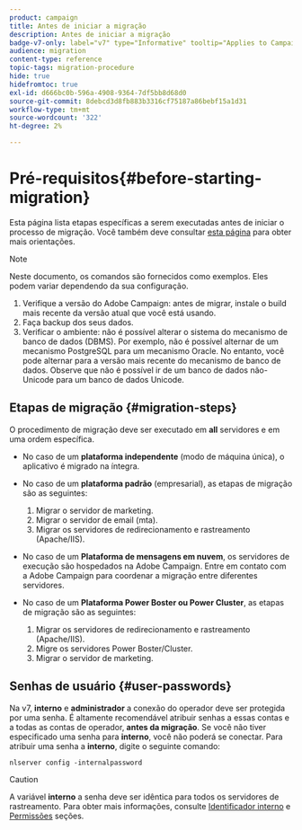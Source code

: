 ```yaml
---
product: campaign
title: Antes de iniciar a migração
description: Antes de iniciar a migração
badge-v7-only: label="v7" type="Informative" tooltip="Applies to Campaign Classic v7 only"
audience: migration
content-type: reference
topic-tags: migration-procedure
hide: true
hidefromtoc: true
exl-id: d666bc0b-596a-4908-9364-7df5bb8d68d0
source-git-commit: 8debcd3d8fb883b3316cf75187a86bebf15a1d31
workflow-type: tm+mt
source-wordcount: '322'
ht-degree: 2%

---
```


# Pré-requisitos{#before-starting-migration}



Esta página lista etapas específicas a serem executadas antes de iniciar o processo de migração. Você também deve consultar [esta página](about-migration.md) para obter mais orientações.

>[!NOTE]
>
>Neste documento, os comandos são fornecidos como exemplos. Eles podem variar dependendo da sua configuração.

1. Verifique a versão do Adobe Campaign: antes de migrar, instale o build mais recente da versão atual que você está usando.
1. Faça backup dos seus dados.
1. Verificar o ambiente: não é possível alterar o sistema do mecanismo de banco de dados (DBMS). Por exemplo, não é possível alternar de um mecanismo PostgreSQL para um mecanismo Oracle. No entanto, você pode alternar para a versão mais recente do mecanismo de banco de dados. Observe que não é possível ir de um banco de dados não-Unicode para um banco de dados Unicode.

## Etapas de migração {#migration-steps}

O procedimento de migração deve ser executado em **all** servidores e em uma ordem específica.

* No caso de um **plataforma independente** (modo de máquina única), o aplicativo é migrado na íntegra.
* No caso de um **plataforma padrão** (empresarial), as etapas de migração são as seguintes:

   1. Migrar o servidor de marketing.
   1. Migrar o servidor de email (mta).
   1. Migrar os servidores de redirecionamento e rastreamento (Apache/IIS).

* No caso de um **Plataforma de mensagens em nuvem**, os servidores de execução são hospedados na Adobe Campaign. Entre em contato com a Adobe Campaign para coordenar a migração entre diferentes servidores.
* No caso de um **Plataforma Power Boster ou Power Cluster**, as etapas de migração são as seguintes:

   1. Migrar os servidores de redirecionamento e rastreamento (Apache/IIS).
   1. Migre os servidores Power Boster/Cluster.
   1. Migrar o servidor de marketing.

## Senhas de usuário {#user-passwords}

Na v7, **interno** e **administrador** a conexão do operador deve ser protegida por uma senha. É altamente recomendável atribuir senhas a essas contas e a todas as contas de operador, **antes da migração**. Se você não tiver especificado uma senha para **interno**, você não poderá se conectar. Para atribuir uma senha a **interno**, digite o seguinte comando:

```
nlserver config -internalpassword
```

>[!CAUTION]
>
>A variável **interno** a senha deve ser idêntica para todos os servidores de rastreamento. Para obter mais informações, consulte [Identificador interno](../../installation/using/configuring-campaign-server.md#internal-identifier) e [Permissões](../../platform/using/access-management.md) seções.
